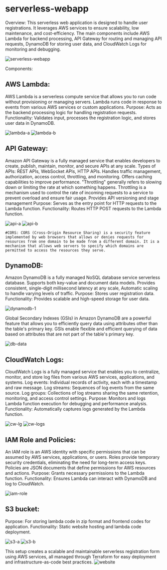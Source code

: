 # serverless-webapp

Overview: This serverless web application is designed to handle user registrations. It leverages AWS services to ensure scalability, low maintenance, and cost-efficiency. The main components include AWS Lambda for backend processing, API Gateway for routing and managing API requests, DynamoDB for storing user data, and CloudWatch Logs for monitoring and debugging.

![serverless-webapp](https://github.com/user-attachments/assets/b9bcbc3e-bc2e-40cc-ba1b-c3a4506a301c)


Components:

## AWS Lambda: 
AWS Lambda is a serverless compute service that allows you to run code without provisioning or managing servers. Lambda runs code in response to events from various AWS services or custom applications.
Purpose: Acts as the backend processing logic for handling registration requests.
Functionality: Validates input, processes the registration logic, and stores user data in DynamoDB.

![lambda-a](https://github.com/user-attachments/assets/0d384db6-4b47-42ae-9b7f-9d484e84cb8d)
![lambda-b](https://github.com/user-attachments/assets/41cdb6ea-9ecc-4a05-81b6-bd1a5b1a8da4)


## API Gateway:
Amazon API Gateway is a fully managed service that enables developers to create, publish, maintain, monitor, and secure APIs at any scale.
Types of APIs: REST APIs, WebSocket APIs, HTTP APIs. Handles traffic management, authorization, access control, throttling, and monitoring. Offers caching capabilities to improve performance. 
"Throttling" generally refers to slowing down or limiting the rate at which something happens. Throttling is a mechanism used to control the rate of incoming requests to a service to prevent overload and ensure fair usage.
Provides API versioning and stage management
Purpose: Serves as the entry point for HTTP requests to the Lambda function.
Functionality: Routes HTTP POST requests to the Lambda function.

![api-a](https://github.com/user-attachments/assets/7763c47b-6dbe-4a95-8d3a-1efdd0619efe)
![api-b](https://github.com/user-attachments/assets/87699145-403e-46c3-8b15-ea2e8bc6effb)

```
#CORS: CORS (Cross-Origin Resource Sharing) is a security feature implemented by web browsers that allows or denies requests for resources from one domain to be made from a different domain. It is a mechanism that allows web servers to specify which domains are permitted to access the resources they serve.
```

## DynamoDB:
Amazon DynamoDB is a fully managed NoSQL database service serverless database. Supports both key-value and document data models. Provides consistent, single-digit millisecond latency at any scale, Automatic scaling to handle varying levels of traffic.
Purpose: Stores user registration data.
Functionality: Provides scalable and high-speed storage for user data.

![dynamodb-1](https://github.com/user-attachments/assets/5780fe7c-3a19-4301-9cd0-df998951ac4d)

Global Secondary Indexes (GSIs) in Amazon DynamoDB are a powerful feature that allows you to efficiently query data using attributes other than the table's primary key. GSIs enable flexible and efficient querying of data based on attributes that are not part of the table's primary key.

![db-data](https://github.com/user-attachments/assets/c40b1db5-4172-4e8c-a42e-5f2567ed6d62)


## CloudWatch Logs:
CloudWatch Logs is a fully managed service that enables you to centralize, monitor, and store log files from various AWS services, applications, and systems. Log events: Individual records of activity, each with a timestamp and raw message. Log streams: Sequences of log events from the same source. Log groups: Collections of log streams sharing the same retention, monitoring, and access control settings. 
Purpose: Monitors and logs Lambda function execution for debugging and performance analysis.
Functionality: Automatically captures logs generated by the Lambda function.

![cw-lg](https://github.com/user-attachments/assets/8b829a07-68be-4cac-8291-8448049a3f7f)
![cw-logs](https://github.com/user-attachments/assets/a960006a-d647-4ea4-b5be-c96283c3b8c0)


## IAM Role and Policies:
An IAM role is an AWS identity with specific permissions that can be assumed by AWS services, applications, or users. Roles provide temporary security credentials, eliminating the need for long-term access keys. Policies are JSON documents that define permissions for AWS resources and actions.
Purpose: Grants necessary permissions to the Lambda function.
Functionality: Ensures Lambda can interact with DynamoDB and log to CloudWatch.

![iam-role](https://github.com/user-attachments/assets/8f3fb0cd-389d-412f-8fd8-8f4d06f49b4b)

## S3 bucket:
Purpose: For storing lambda code in zip format and frontend codes for application.
Functionality: Static website hosting and lambda code deployment.

![s3-a](https://github.com/user-attachments/assets/c12ce3d1-f5c7-4178-88ff-2768eaac9d45)
![s3-b](https://github.com/user-attachments/assets/0e3d7a8d-51dc-47b0-9a58-4216492c67f7)


This setup creates a scalable and maintainable serverless registration form using AWS services, all managed through Terraform for easy deployment and infrastructure-as-code best practices.
![website](https://github.com/user-attachments/assets/1ac1f4f3-4b54-46d1-be0a-f87465d776e8)
